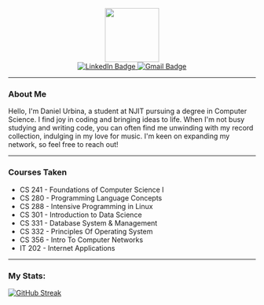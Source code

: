 <div id="header" align="center">
  <img src="https://media.giphy.com/media/v1.Y2lkPTc5MGI3NjExMGg0NnJ5dmk0NWtnMjR1dXB2MWk0ZTl0b3E2YnpqN3ZvNzBoODk1aiZlcD12MV9pbnRlcm5hbF9naWZfYnlfaWQmY3Q9Zw/Tya80FwurBUoNQ4se0/giphy.gif" width="110"/>
  <div id="badges">
    <a href="https://www.linkedin.com/in/danielburbina/">
      <img src="https://img.shields.io/badge/LinkedIn-blue?style=for-the-badge&logo=linkedin&logoColor=white" alt="LinkedIn Badge"/>
    </a>
    <a href="mailto:danielurbina016@gmail.com">
      <img src="https://img.shields.io/badge/Gmail-red?style=for-the-badge&logo=gmail&logoColor=white" alt="Gmail Badge"/>
    </a>
  </div>
</div>



---
### About Me
Hello, I'm Daniel Urbina, a student at NJIT pursuing a degree in Computer Science. I find joy in coding and bringing ideas to life. When I'm not busy studying and writing code, you can often find me unwinding with my record collection, indulging in my love for music. I'm keen on expanding my network, so feel free to reach out!

---
### Courses Taken
- CS 241 - Foundations of Computer Science I
- CS 280 - Programming Language Concepts
- CS 288 - Intensive Programming in Linux
- CS 301 - Introduction to Data Science
- CS 331 - Database System & Management
- CS 332 - Principles Of Operating System
- CS 356 - Intro To Computer Networks
- IT 202 - Internet Applications

---
### My Stats:
[![GitHub Streak](http://github-readme-streak-stats.herokuapp.com?user=danielxurbina&theme=elegant&border_radius=45&mode=weekly&card_width=500)](https://git.io/streak-stats)
